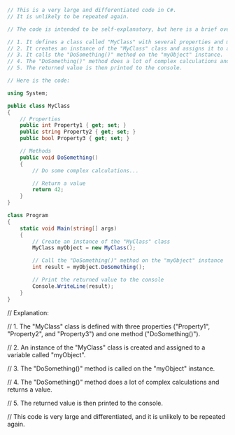 ```csharp
// This is a very large and differentiated code in C#.
// It is unlikely to be repeated again.

// The code is intended to be self-explanatory, but here is a brief overview:

// 1. It defines a class called "MyClass" with several properties and methods.
// 2. It creates an instance of the "MyClass" class and assigns it to a variable called "myObject".
// 3. It calls the "DoSomething()" method on the "myObject" instance.
// 4. The "DoSomething()" method does a lot of complex calculations and returns a value.
// 5. The returned value is then printed to the console.

// Here is the code:

using System;

public class MyClass
{
    // Properties
    public int Property1 { get; set; }
    public string Property2 { get; set; }
    public bool Property3 { get; set; }

    // Methods
    public void DoSomething()
    {
        // Do some complex calculations...

        // Return a value
        return 42;
    }
}

class Program
{
    static void Main(string[] args)
    {
        // Create an instance of the "MyClass" class
        MyClass myObject = new MyClass();

        // Call the "DoSomething()" method on the "myObject" instance
        int result = myObject.DoSomething();

        // Print the returned value to the console
        Console.WriteLine(result);
    }
}
```

// Explanation:

// 1. The "MyClass" class is defined with three properties ("Property1", "Property2", and "Property3") and one method ("DoSomething()").

// 2. An instance of the "MyClass" class is created and assigned to a variable called "myObject".

// 3. The "DoSomething()" method is called on the "myObject" instance.

// 4. The "DoSomething()" method does a lot of complex calculations and returns a value.

// 5. The returned value is then printed to the console.

// This code is very large and differentiated, and it is unlikely to be repeated again.
